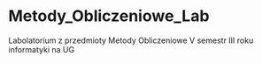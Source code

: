 Metody_Obliczeniowe_Lab
=======================

Labolatorium z przedmioty Metody Obliczeniowe V semestr III roku informatyki na UG
